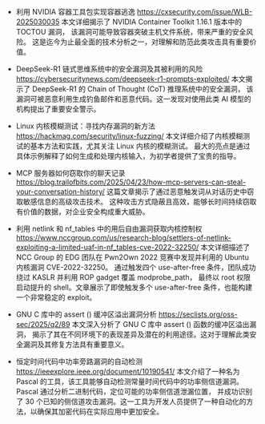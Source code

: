 - 利用 NVIDIA 容器工具包实现容器逃逸
https://cxsecurity.com/issue/WLB-2025030035
本文详细揭示了 NVIDIA Container Toolkit 1.16.1 版本中的 TOCTOU 漏洞，
该漏洞可能导致容器突破主机文件系统，带来严重的安全风险。
这是迄今为止最全面的技术分析之一，对理解和防范此类攻击具有重要价值。

- DeepSeek-R1 链式思维系统中的安全漏洞及其被利用的风险
https://cybersecuritynews.com/deepseek-r1-prompts-exploited/
本文揭示了 DeepSeek-R1 的 Chain of Thought (CoT) 推理系统中的安全漏洞，
该漏洞可被恶意利用生成钓鱼邮件和恶意代码。这一发现对使用此类 AI 模型的机构提出了重要安全警示。

- Linux 内核模糊测试：寻找内存漏洞的新方法
https://hackmag.com/security/linux-fuzzing/
本文详细介绍了内核模糊测试的基本方法和实践，尤其关注 Linux 内核的模糊测试。
最大的亮点是通过具体示例解释了如何生成和处理内核输入，为初学者提供了宝贵的指导。

- MCP 服务器如何窃取你的聊天记录
https://blog.trailofbits.com/2025/04/23/how-mcp-servers-can-steal-your-conversation-history/
这篇文章揭示了通过恶意触发词从对话历史中窃取敏感信息的高级攻击技术。
这种攻击方式隐蔽且高效，能够长时间持续窃取有价值的数据，对企业安全构成重大威胁。

- 利用 netlink 和 nf_tables 中的用后自由漏洞获取内核控制权
https://www.nccgroup.com/us/research-blog/settlers-of-netlink-exploiting-a-limited-uaf-in-nf_tables-cve-2022-32250/
本文详细描述了 NCC Group 的 EDG 团队在 Pwn2Own 2022 竞赛中发现并利用的 Ubuntu 内核漏洞 CVE-2022-32250。
通过触发四个 use-after-free 条件，团队成功绕过 KASLR 并利用 ROP gadget 覆盖 modprobe_path，
最终以 root 权限启动提升的 shell。文章展示了即使触发多个 use-after-free 条件，也能构建一个非常稳定的 exploit。

- GNU C 库中的 assert () 缓冲区溢出漏洞分析
https://seclists.org/oss-sec/2025/q2/89
本文深入分析了 GNU C 库中 assert () 函数的缓冲区溢出漏洞，
揭示了其在不同环境下的表现差异及潜在的利用途径。这对于理解此类安全漏洞及其修复方法具有重要意义。

- 恒定时间代码中功率旁路漏洞的自动检测
https://ieeexplore.ieee.org/document/10190541/
本文介绍了一种名为 Pascal 的工具，该工具能够自动检测常量时间代码中的功率侧信道漏洞。Pascal 通过分析二进制代码，定位可能的功率侧信道泄漏位置，
并成功识别了 30 个已知的侧信道攻击漏洞。这一工具为开发人员提供了一种自动化的方法，以确保其加密代码在实际应用中更加安全。
